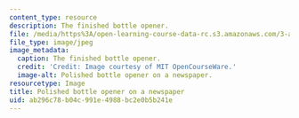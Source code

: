 ```yaml
---
content_type: resource
description: The finished bottle opener.
file: /media/https%3A/open-learning-course-data-rc.s3.amazonaws.com/3-a04-modern-blacksmithing-and-physical-metallurgy-fall-2008/ab296c78b04c991e4988bc2e0b5b241e_076.jpg
file_type: image/jpeg
image_metadata:
  caption: The finished bottle opener.
  credit: 'Credit: Image courtesy of MIT OpenCourseWare.'
  image-alt: Polished bottle opener on a newspaper.
resourcetype: Image
title: Polished bottle opener on a newspaper
uid: ab296c78-b04c-991e-4988-bc2e0b5b241e
---
```

